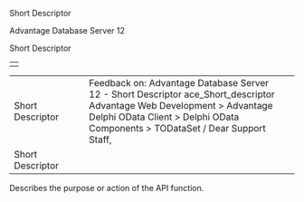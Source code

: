 Short Descriptor




Advantage Database Server 12  

Short Descriptor

|  |
| --- |
|  |

|  |  |  |  |  |
| --- | --- | --- | --- | --- |
| Short Descriptor |  |  | Feedback on: Advantage Database Server 12 - Short Descriptor ace\_Short\_descriptor Advantage Web Development > Advantage Delphi OData Client > Delphi OData Components > TODataSet / Dear Support Staff, |  |
| Short Descriptor |  |  |  |  |

Describes the purpose or action of the API function.